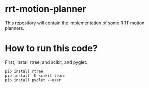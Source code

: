 # rrt-motion-planner
This repository will contain the implementation of some RRT motion planners.

# How to run this code?
First, install rtree, and scikit, and pyglet:
```
pip install rtree
pip install -U scikit-learn
pip install pyglet --user
```
